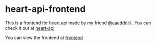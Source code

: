 # heart-api-frontend
This is a frontend for heart api made by my friend [@aaadddiii](https://github.com/aaadddiii) .
You can check it out at [heart-api](https://github.com/aaadddiii/heart-api)


You can view the frontend at [frontend](https://rahulmanoj.xyz/heart-api-frontend/)
